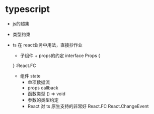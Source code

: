 # typescript
- js的超集
- 类型约束
- ts 在 react业务中用法，直接抄作业
    - 子组件 + props的约定
    interface Props {

    }
    :React.FC<Props>
    - 组件 state
      - 单项数据流
      - props callback
      - 函数类型 () => void
      - 参数的类型约定
      - React 对 ts 原生支持的非常好
        React.FC
        React.ChangeEvent<HTMLInputElement>